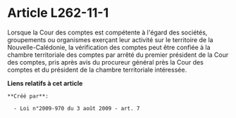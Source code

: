 # Article L262-11-1

Lorsque la Cour des comptes est compétente à l'égard des sociétés, groupements ou organismes exerçant leur activité sur le
territoire de la Nouvelle-Calédonie, la vérification des comptes peut être confiée à la chambre territoriale des comptes par
arrêté du premier président de la Cour des comptes, pris après avis du procureur général près la Cour des comptes et du
président de la chambre territoriale intéressée.

**Liens relatifs à cet article**

	**Créé par**:

	  - Loi n°2009-970 du 3 août 2009 - art. 7
